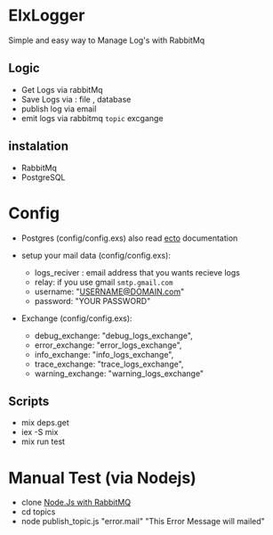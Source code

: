 # ElxLogger

Simple and easy way to Manage Log's with RabbitMq

## Logic

- Get Logs via rabbitMq
- Save Logs via : file , database
- publish log via email
- emit logs via rabbitmq `topic` excgange

## instalation

- RabbitMq
- PostgreSQL

# Config

- Postgres (config/config.exs) also read [ecto](https://hexdocs.pm/ecto/getting-started.html#content) documentation

- setup your mail data (config/config.exs):
  - logs_reciver : email address that you wants recieve logs
  - relay: if you use gmail `smtp.gmail.com`
  - username: "USERNAME@DOMAIN.com"
  - password: "YOUR PASSWORD"
- Exchange (config/config.exs):
  - debug_exchange: "debug_logs_exchange",
  - error_exchange: "error_logs_exchange",
  - info_exchange: "info_logs_exchange",
  - trace_exchange: "trace_logs_exchange",
  - warning_exchange: "warning_logs_exchange"

## Scripts

- mix deps.get
- iex -S mix
- mix run test

# Manual Test (via Nodejs)

- clone [Node.Js with RabbitMQ](https://github.com/MajAhd/nodejs_rabbitmq)
- cd topics
- node publish_topic.js "error.mail" "This Error Message will mailed"
